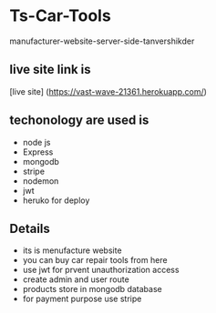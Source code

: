 # Ts-Car-Tools 
manufacturer-website-server-side-tanvershikder 
## live site link is 
 [live site] (https://vast-wave-21361.herokuapp.com/)
## techonology are used is
  * node js
  * Express
  * mongodb
  * stripe
  * nodemon
  * jwt
  * heruko for deploy
## Details
  * its is menufacture website 
  * you can buy car repair tools from here
  * use jwt for prvent unauthorization access
  * create admin and user route
  * products store in mongodb database
  * for payment purpose use stripe
